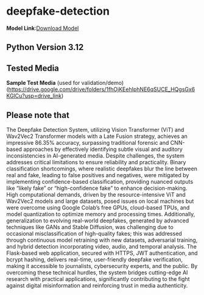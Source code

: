 # deepfake-detection
**Model Link**:[Download Model](https://drive.google.com/file/d/1I-j5vsQ_NDkPnJHUTAT_v4aIw5NPNtzi/view?usp=drive_link)

## Python Version 3.12

## Tested Media
**Sample Test Media** (used for validation/demo)(https://drive.google.com/drive/folders/1fhOjKEehIphNE6qSUCE_HQgsGx6KGlCu?usp=drive_link)

## Please note that
The Deepfake Detection System, utilizing Vision Transformer (ViT) and Wav2Vec2 Transformer models with a Late Fusion strategy, achieves an impressive 86.35% accuracy, surpassing traditional forensic and CNN-based approaches by effectively identifying subtle visual and auditory inconsistencies in AI-generated media. Despite challenges, the system addresses critical limitations to ensure reliability and practicality. Binary classification shortcomings, where realistic deepfakes blur the line between real and fake, leading to false positives and negatives, were mitigated by implementing confidence-based classification, providing nuanced outputs like “likely fake” or “high-confidence fake” to enhance decision-making. High computational demands, driven by the resource-intensive ViT and Wav2Vec2 models and large datasets, posed issues on local machines but were overcome using Google Colab’s free GPUs, cloud-based TPUs, and model quantization to optimize memory and processing times. Additionally, generalization to evolving real-world deepfakes, generated by advanced techniques like GANs and Stable Diffusion, was challenging due to occasional misclassification of high-quality fakes; this was addressed through continuous model retraining with new datasets, adversarial training, and hybrid detection incorporating video, audio, and temporal analysis. The Flask-based web application, secured with HTTPS, JWT authentication, and bcrypt hashing, delivers real-time, user-friendly deepfake verification, making it accessible to journalists, cybersecurity experts, and the public. By overcoming these technical hurdles, the system bridges cutting-edge AI research with practical applications, significantly contributing to the fight against digital misinformation and reinforcing trust in media authenticity.
